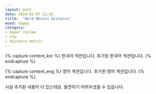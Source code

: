 ```yaml
---
layout: post
date: 2019-01-07 21:42
title:  "Word Movers Distance"
mood: happy
category: 
- paper review
- nlp
- distance metric
---
```


{% capture content_kor %}
한국어 섹션입니다.
추가된 한국어 섹션입니다.
{% endcapture %}
 
 {% capture content_eng %}
 영어 섹션입니다.
 추가된 영어 섹션입니다.
 {% endcapture %}
 
 <!--more-->
 사실 추가된 내용이 더 있는데요. 발견하기 어려우셨을 수 있습니다.